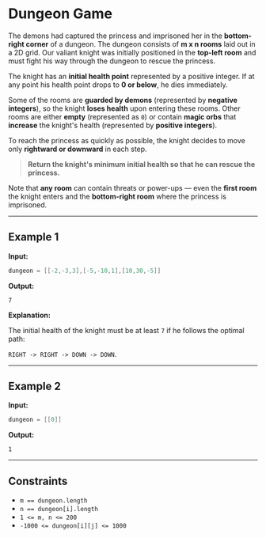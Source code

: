 # Dungeon Game

The demons had captured the princess and imprisoned her in the **bottom-right corner** of a dungeon. The dungeon consists of **m x n rooms** laid out in a 2D grid. Our valiant knight was initially positioned in the **top-left room** and must fight his way through the dungeon to rescue the princess.

The knight has an **initial health point** represented by a positive integer. If at any point his health point drops to **0 or below**, he dies immediately.

Some of the rooms are **guarded by demons** (represented by **negative integers**), so the knight **loses health** upon entering these rooms. Other rooms are either **empty** (represented as `0`) or contain **magic orbs** that **increase** the knight's health (represented by **positive integers**).

To reach the princess as quickly as possible, the knight decides to move only **rightward or downward** in each step.

> **Return the knight's minimum initial health so that he can rescue the princess.**

Note that **any room** can contain threats or power-ups — even the **first room** the knight enters and the **bottom-right room** where the princess is imprisoned.

---

## Example 1

**Input:**

```java
dungeon = [[-2,-3,3],[-5,-10,1],[10,30,-5]]
```

**Output:**

```
7
```

**Explanation:**

The initial health of the knight must be at least `7` if he follows the optimal path:

`RIGHT -> RIGHT -> DOWN -> DOWN`.

---

## Example 2

**Input:**

```java
dungeon = [[0]]
```

**Output:**

```
1
```

---

## Constraints

- `m == dungeon.length`
- `n == dungeon[i].length`
- `1 <= m, n <= 200`
- `-1000 <= dungeon[i][j] <= 1000`
